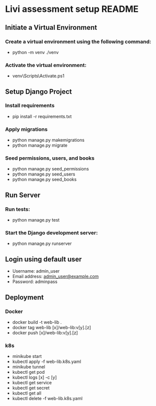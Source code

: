 # Livi assessment setup README

## Initiate a Virtual Environment

### Create a virtual environment using the following command:

- python -m venv ./venv

### Activate the virtual environment:

- venv\Scripts\Activate.ps1

## Setup Django Project

### Install requirements

- pip install -r requirements.txt

### Apply migrations

- python manage.py makemigrations
- python manage.py migrate

### Seed permissions, users, and books

- python manage.py seed_permissions
- python manage.py seed_users
- python manage.py seed_books

## Run Server

### Run tests:

- python manage.py test

### Start the Django development server:

- python manage.py runserver

## Login using default user

- Username: admin_user
- Email address: admin_user@example.com
- Password: adminpass

## Deployment

### Docker

- docker build -t web-lib .
- docker tag web-lib [x]/web-lib:v[y].[z]
- docker push [x]/web-lib:v[y].[z]

### k8s

- minikube start
- kubectl apply -f web-lib.k8s.yaml
- minikube tunnel
- kubectl get pod
- kubectl logs [x] -c [y]
- kubectl get service
- kubectl get secret
- kubectl get all
- kubectl delete -f web-lib.k8s.yaml